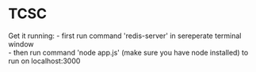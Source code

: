 # TCSC
 Get it running: 
     - first run command 'redis-server' in sereperate terminal window  
     - then run command 'node app.js' (make sure you have node installed) to run on localhost:3000
